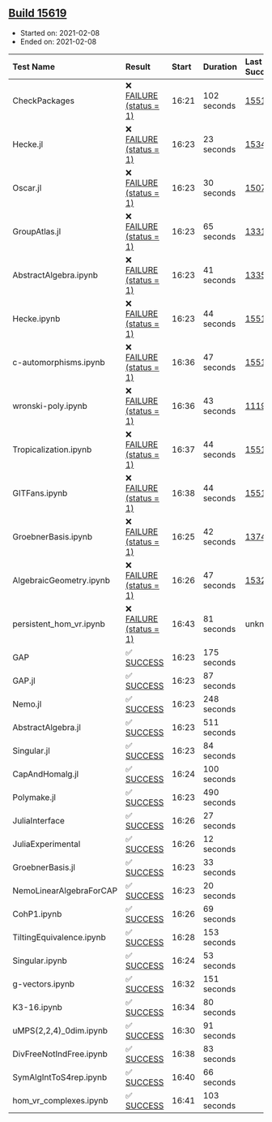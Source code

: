 ## [Build 15619](https://oscarci.mathematik.uni-kl.de/job/oscar/15619/)

* Started on: 2021-02-08
* Ended on: 2021-02-08

| Test Name    | Result | Start | Duration | Last Success | First Failure |
|:-------------|:-------|:------|:---------|:-------------|:--------------|
| CheckPackages | ❌ [FAILURE (status = 1)](https://oscarci.mathematik.uni-kl.de/job/oscar/15619/artifact/logs/build-15619/CheckPackages.log) | 16:21 | 102 seconds | [15514](https://oscarci.mathematik.uni-kl.de/job/oscar/15514/) | [15515](https://oscarci.mathematik.uni-kl.de/job/oscar/15515/) |
| Hecke.jl | ❌ [FAILURE (status = 1)](https://oscarci.mathematik.uni-kl.de/job/oscar/15619/artifact/logs/build-15619/Hecke.jl.log) | 16:23 | 23 seconds | [15344](https://oscarci.mathematik.uni-kl.de/job/oscar/15344/) | [15348](https://oscarci.mathematik.uni-kl.de/job/oscar/15348/) |
| Oscar.jl | ❌ [FAILURE (status = 1)](https://oscarci.mathematik.uni-kl.de/job/oscar/15619/artifact/logs/build-15619/Oscar.jl.log) | 16:23 | 30 seconds | [15079](https://oscarci.mathematik.uni-kl.de/job/oscar/15079/) | [15080](https://oscarci.mathematik.uni-kl.de/job/oscar/15080/) |
| GroupAtlas.jl | ❌ [FAILURE (status = 1)](https://oscarci.mathematik.uni-kl.de/job/oscar/15619/artifact/logs/build-15619/GroupAtlas.jl.log) | 16:23 | 65 seconds | [13311](https://oscarci.mathematik.uni-kl.de/job/oscar/13311/) | [13312](https://oscarci.mathematik.uni-kl.de/job/oscar/13312/) |
| AbstractAlgebra.ipynb | ❌ [FAILURE (status = 1)](https://oscarci.mathematik.uni-kl.de/job/oscar/15619/artifact/logs/build-15619/AbstractAlgebra.ipynb.log) | 16:23 | 41 seconds | [13355](https://oscarci.mathematik.uni-kl.de/job/oscar/13355/) | [13356](https://oscarci.mathematik.uni-kl.de/job/oscar/13356/) |
| Hecke.ipynb | ❌ [FAILURE (status = 1)](https://oscarci.mathematik.uni-kl.de/job/oscar/15619/artifact/logs/build-15619/Hecke.ipynb.log) | 16:23 | 44 seconds | [15514](https://oscarci.mathematik.uni-kl.de/job/oscar/15514/) | [15515](https://oscarci.mathematik.uni-kl.de/job/oscar/15515/) |
| c-automorphisms.ipynb | ❌ [FAILURE (status = 1)](https://oscarci.mathematik.uni-kl.de/job/oscar/15619/artifact/logs/build-15619/c-automorphisms.ipynb.log) | 16:36 | 47 seconds | [15514](https://oscarci.mathematik.uni-kl.de/job/oscar/15514/) | [15515](https://oscarci.mathematik.uni-kl.de/job/oscar/15515/) |
| wronski-poly.ipynb | ❌ [FAILURE (status = 1)](https://oscarci.mathematik.uni-kl.de/job/oscar/15619/artifact/logs/build-15619/wronski-poly.ipynb.log) | 16:36 | 43 seconds | [11192](https://oscarci.mathematik.uni-kl.de/job/oscar/11192/) | [11193](https://oscarci.mathematik.uni-kl.de/job/oscar/11193/) |
| Tropicalization.ipynb | ❌ [FAILURE (status = 1)](https://oscarci.mathematik.uni-kl.de/job/oscar/15619/artifact/logs/build-15619/Tropicalization.ipynb.log) | 16:37 | 44 seconds | [15514](https://oscarci.mathematik.uni-kl.de/job/oscar/15514/) | [15515](https://oscarci.mathematik.uni-kl.de/job/oscar/15515/) |
| GITFans.ipynb | ❌ [FAILURE (status = 1)](https://oscarci.mathematik.uni-kl.de/job/oscar/15619/artifact/logs/build-15619/GITFans.ipynb.log) | 16:38 | 44 seconds | [15514](https://oscarci.mathematik.uni-kl.de/job/oscar/15514/) | [15515](https://oscarci.mathematik.uni-kl.de/job/oscar/15515/) |
| GroebnerBasis.ipynb | ❌ [FAILURE (status = 1)](https://oscarci.mathematik.uni-kl.de/job/oscar/15619/artifact/logs/build-15619/GroebnerBasis.ipynb.log) | 16:25 | 42 seconds | [13748](https://oscarci.mathematik.uni-kl.de/job/oscar/13748/) | [13749](https://oscarci.mathematik.uni-kl.de/job/oscar/13749/) |
| AlgebraicGeometry.ipynb | ❌ [FAILURE (status = 1)](https://oscarci.mathematik.uni-kl.de/job/oscar/15619/artifact/logs/build-15619/AlgebraicGeometry.ipynb.log) | 16:26 | 47 seconds | [15322](https://oscarci.mathematik.uni-kl.de/job/oscar/15322/) | [15323](https://oscarci.mathematik.uni-kl.de/job/oscar/15323/) |
| persistent_hom_vr.ipynb | ❌ [FAILURE (status = 1)](https://oscarci.mathematik.uni-kl.de/job/oscar/15619/artifact/logs/build-15619/persistent_hom_vr.ipynb.log) | 16:43 | 81 seconds | unknown | unknown |
| GAP | ✅ [SUCCESS](https://oscarci.mathematik.uni-kl.de/job/oscar/15619/artifact/logs/build-15619/GAP.log) | 16:23 | 175 seconds |  |  |
| GAP.jl | ✅ [SUCCESS](https://oscarci.mathematik.uni-kl.de/job/oscar/15619/artifact/logs/build-15619/GAP.jl.log) | 16:23 | 87 seconds |  |  |
| Nemo.jl | ✅ [SUCCESS](https://oscarci.mathematik.uni-kl.de/job/oscar/15619/artifact/logs/build-15619/Nemo.jl.log) | 16:23 | 248 seconds |  |  |
| AbstractAlgebra.jl | ✅ [SUCCESS](https://oscarci.mathematik.uni-kl.de/job/oscar/15619/artifact/logs/build-15619/AbstractAlgebra.jl.log) | 16:23 | 511 seconds |  |  |
| Singular.jl | ✅ [SUCCESS](https://oscarci.mathematik.uni-kl.de/job/oscar/15619/artifact/logs/build-15619/Singular.jl.log) | 16:23 | 84 seconds |  |  |
| CapAndHomalg.jl | ✅ [SUCCESS](https://oscarci.mathematik.uni-kl.de/job/oscar/15619/artifact/logs/build-15619/CapAndHomalg.jl.log) | 16:24 | 100 seconds |  |  |
| Polymake.jl | ✅ [SUCCESS](https://oscarci.mathematik.uni-kl.de/job/oscar/15619/artifact/logs/build-15619/Polymake.jl.log) | 16:23 | 490 seconds |  |  |
| JuliaInterface | ✅ [SUCCESS](https://oscarci.mathematik.uni-kl.de/job/oscar/15619/artifact/logs/build-15619/JuliaInterface.log) | 16:26 | 27 seconds |  |  |
| JuliaExperimental | ✅ [SUCCESS](https://oscarci.mathematik.uni-kl.de/job/oscar/15619/artifact/logs/build-15619/JuliaExperimental.log) | 16:26 | 12 seconds |  |  |
| GroebnerBasis.jl | ✅ [SUCCESS](https://oscarci.mathematik.uni-kl.de/job/oscar/15619/artifact/logs/build-15619/GroebnerBasis.jl.log) | 16:23 | 33 seconds |  |  |
| NemoLinearAlgebraForCAP | ✅ [SUCCESS](https://oscarci.mathematik.uni-kl.de/job/oscar/15619/artifact/logs/build-15619/NemoLinearAlgebraForCAP.log) | 16:23 | 20 seconds |  |  |
| CohP1.ipynb | ✅ [SUCCESS](https://oscarci.mathematik.uni-kl.de/job/oscar/15619/artifact/logs/build-15619/CohP1.ipynb.log) | 16:26 | 69 seconds |  |  |
| TiltingEquivalence.ipynb | ✅ [SUCCESS](https://oscarci.mathematik.uni-kl.de/job/oscar/15619/artifact/logs/build-15619/TiltingEquivalence.ipynb.log) | 16:28 | 153 seconds |  |  |
| Singular.ipynb | ✅ [SUCCESS](https://oscarci.mathematik.uni-kl.de/job/oscar/15619/artifact/logs/build-15619/Singular.ipynb.log) | 16:24 | 53 seconds |  |  |
| g-vectors.ipynb | ✅ [SUCCESS](https://oscarci.mathematik.uni-kl.de/job/oscar/15619/artifact/logs/build-15619/g-vectors.ipynb.log) | 16:32 | 151 seconds |  |  |
| K3-16.ipynb | ✅ [SUCCESS](https://oscarci.mathematik.uni-kl.de/job/oscar/15619/artifact/logs/build-15619/K3-16.ipynb.log) | 16:34 | 80 seconds |  |  |
| uMPS(2,2,4)_0dim.ipynb | ✅ [SUCCESS](https://oscarci.mathematik.uni-kl.de/job/oscar/15619/artifact/logs/build-15619/uMPS-2-2-4-_0dim.ipynb.log) | 16:30 | 91 seconds |  |  |
| DivFreeNotIndFree.ipynb | ✅ [SUCCESS](https://oscarci.mathematik.uni-kl.de/job/oscar/15619/artifact/logs/build-15619/DivFreeNotIndFree.ipynb.log) | 16:38 | 83 seconds |  |  |
| SymAlgIntToS4rep.ipynb | ✅ [SUCCESS](https://oscarci.mathematik.uni-kl.de/job/oscar/15619/artifact/logs/build-15619/SymAlgIntToS4rep.ipynb.log) | 16:40 | 66 seconds |  |  |
| hom_vr_complexes.ipynb | ✅ [SUCCESS](https://oscarci.mathematik.uni-kl.de/job/oscar/15619/artifact/logs/build-15619/hom_vr_complexes.ipynb.log) | 16:41 | 103 seconds |  |  |
